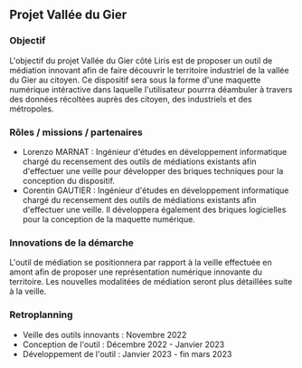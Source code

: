 ## Projet Vallée du Gier

### Objectif 
L'objectif du projet Vallée du Gier côté Liris est de proposer un outil de médiation innovant afin de faire découvrir le territoire industriel de la vallée du Gier au citoyen.
Ce dispositif sera sous la forme d'une maquette numérique intéractive dans laquelle l'utilisateur pourrra déambuler à travers des données récoltées auprès des citoyen, des industriels et des métropoles. 

### Rôles / missions / partenaires
- Lorenzo MARNAT : Ingénieur d'études en développement informatique chargé du recensement des outils de médiations existants afin d'effectuer une veille pour développer des briques techniques pour la conception du dispositif. 
- Corentin GAUTIER : Ingénieur d'études en développement informatique chargé du recensement des outils de médiations existants afin d'effectuer une veille. Il développera également des briques logicielles pour la conception de la maquette numérique. 

### Innovations de la démarche

L'outil de médiation se positionnera par rapport à la veille effectuée en amont afin de proposer une représentation numérique innovante du territoire. 
Les nouvelles modalitées de médiation seront plus détaillées suite à la veille.

### Retroplanning 
- Veille des outils innovants : Novembre 2022 
- Conception de l'outil : Décembre 2022 - Janvier 2023
- Développement de l'outil : Janvier 2023 - fin mars 2023
